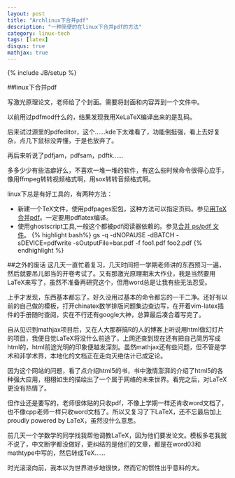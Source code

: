 ```yaml
---
layout: post
title: "Archlinux下合并pdf"
description: "一种简便的在linux下合并pdf的方法"
category: linux-tech
tags: [latex]
disqus: true
mathjax: true
---
```

{% include JB/setup %}

##linux下合并pdf

写激光原理论文，老师给了个封面。需要将封面和内容弄到一个文件中。

以前用过pdfmod什么的，结果发现我用XeLaTeX编译出来的是乱码。

后来试过源里的pdfeditor，这个……kde下太难看了，功能倒挺强，看上去好复杂，点几下鼠标没弄懂，于是也放弃了。

再后来听说了pdfjam，pdfsam，pdftk……

多多少少有些洁癖好么，不喜欢一堆一堆的软件，有这么些时候命令很得心应手，像用ffmpeg转转视频格式啊，用sox转转音频格式啊。

linux下总是有好工具的，有两种方法：

- 新建一个TeX文件，使用pdfpages宏包，这种方法可以指定页码。参见[用TeX合并pdf][1]。一定要用pdflatex编译。
- 使用ghostscript工具,一般这个都被pdf阅读器依赖的。参见[合并 ps/pdf 文件][2]。
{% highlight bash%}
gs -q -dNOPAUSE -dBATCH -sDEVICE=pdfwrite -sOutputFile=bar.pdf -f foo1.pdf foo2.pdf
{% endhighlight %}

[1]: http://latex.yo2.cn/articles/tex-merg-pdf.html

[2]: http://latex.yo2.cn/articles/gs-pdfwrite.html

##之外的废话
这几天一直忙着复习，几天时间把一学期老师讲的东西预习一遍，然后就要吊儿郎当的开卷考试了。又有那激光原理期末大作业，我是当然要用LaTeX来写了，虽然不准备再研究这个，但用word总是让我有些无法忍受。

上手才发现，东西基本都忘了。好久没用过基本的命令都忘的一干二净。还好有以前的自己做的模板，打开chinatex数学排版问题集边查边写，在开着vim-latex插件的手册随时查阅，实在不行还有google大神，总算最后凑合着写完了。

自从见识到mathjax项目后，又在人大那群搞R的人的博客上听说用html做幻灯片的项目，我便日觉LaTeX将没什么前途了。上网还查到现在还有把自己简历写成html的，html前途光明的印象便越发深刻。虽然mathjax还有些问题，但不管是学术和非学术界，本地化的文档正在走向灭绝估计已成定论。

因为这个网站的问题，看了点介绍html5的书，书中激情澎湃的介绍了html5的各种强大应用，栩栩如生的描绘出了一个属于网络的未来世界。看完之后，对LaTeX更没有热情了。

但作业还是要写的，老师很体贴的只收pdf，不像上学期一样还肯收word文档了，也不像cpp老师一样只收word文档了。所以又复习了下LaTeX，还不忘最后加上proudly powered by LaTeX，虽然没什么意思。

前几天一个学数学的同学找我帮他调教LaTeX，因为他们要发论文。模板多老我就不说了，中文断字都没做好，更纠结的是他们的文章，都是在word03和mathtype中写的，然后转成TeX……

时光滚滚向前，我本以为世界进步地很快，然而它的惯性出乎意料的大。


